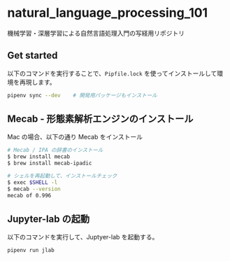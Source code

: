 # natural_language_processing_101

機械学習・深層学習による自然言語処理入門の写経用リポジトリ

## Get started

以下のコマンドを実行することで、`Pipfile.lock` を使ってインストールして環境を再現します。

```zsh
pipenv sync --dev    # 開発用パッケージもインストール
```

## Mecab - 形態素解析エンジンのインストール

Mac の場合、以下の通り Mecab をインストール

```zsh
# Mecab / IPA の辞書のインストール
$ brew install mecab
$ brew install mecab-ipadic

# シェルを再起動して、インストールチェック
$ exec $SHELL -l
$ mecab --version
mecab of 0.996
```

## Jupyter-lab の起動

以下のコマンドを実行して、Juptyer-lab を起動する。

```zsh
pipenv run jlab
```
